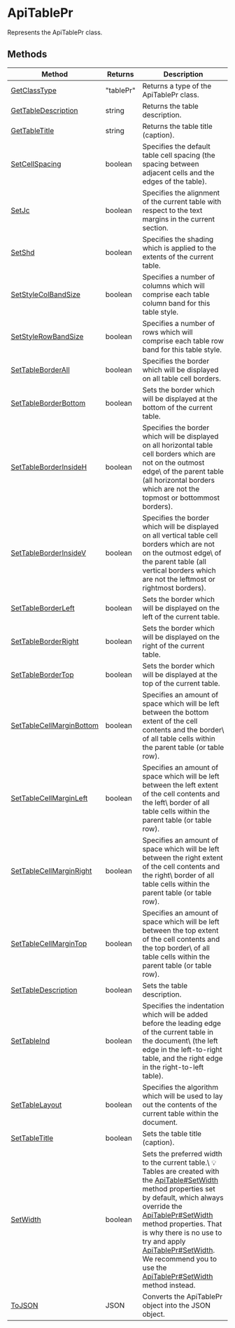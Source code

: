 # ApiTablePr

Represents the ApiTablePr class.


## Methods

| Method | Returns | Description |
| ------ | ------- | ----------- |
| [GetClassType](./Methods/GetClassType.md) | "tablePr" | Returns a type of the ApiTablePr class. |
| [GetTableDescription](./Methods/GetTableDescription.md) | string | Returns the table description. |
| [GetTableTitle](./Methods/GetTableTitle.md) | string | Returns the table title (caption). |
| [SetCellSpacing](./Methods/SetCellSpacing.md) | boolean | Specifies the default table cell spacing (the spacing between adjacent cells and the edges of the table). |
| [SetJc](./Methods/SetJc.md) | boolean | Specifies the alignment of the current table with respect to the text margins in the current section. |
| [SetShd](./Methods/SetShd.md) | boolean | Specifies the shading which is applied to the extents of the current table. |
| [SetStyleColBandSize](./Methods/SetStyleColBandSize.md) | boolean | Specifies a number of columns which will comprise each table column band for this table style. |
| [SetStyleRowBandSize](./Methods/SetStyleRowBandSize.md) | boolean | Specifies a number of rows which will comprise each table row band for this table style. |
| [SetTableBorderAll](./Methods/SetTableBorderAll.md) | boolean | Specifies the border which will be displayed on all table cell borders. |
| [SetTableBorderBottom](./Methods/SetTableBorderBottom.md) | boolean | Sets the border which will be displayed at the bottom of the current table. |
| [SetTableBorderInsideH](./Methods/SetTableBorderInsideH.md) | boolean | Specifies the border which will be displayed on all horizontal table cell borders which are not on the outmost edge\ of the parent table (all horizontal borders which are not the topmost or bottommost borders). |
| [SetTableBorderInsideV](./Methods/SetTableBorderInsideV.md) | boolean | Specifies the border which will be displayed on all vertical table cell borders which are not on the outmost edge\ of the parent table (all vertical borders which are not the leftmost or rightmost borders). |
| [SetTableBorderLeft](./Methods/SetTableBorderLeft.md) | boolean | Sets the border which will be displayed on the left of the current table. |
| [SetTableBorderRight](./Methods/SetTableBorderRight.md) | boolean | Sets the border which will be displayed on the right of the current table. |
| [SetTableBorderTop](./Methods/SetTableBorderTop.md) | boolean | Sets the border which will be displayed at the top of the current table. |
| [SetTableCellMarginBottom](./Methods/SetTableCellMarginBottom.md) | boolean | Specifies an amount of space which will be left between the bottom extent of the cell contents and the border\ of all table cells within the parent table (or table row). |
| [SetTableCellMarginLeft](./Methods/SetTableCellMarginLeft.md) | boolean | Specifies an amount of space which will be left between the left extent of the cell contents and the left\ border of all table cells within the parent table (or table row). |
| [SetTableCellMarginRight](./Methods/SetTableCellMarginRight.md) | boolean | Specifies an amount of space which will be left between the right extent of the cell contents and the right\ border of all table cells within the parent table (or table row). |
| [SetTableCellMarginTop](./Methods/SetTableCellMarginTop.md) | boolean | Specifies an amount of space which will be left between the top extent of the cell contents and the top border\ of all table cells within the parent table (or table row). |
| [SetTableDescription](./Methods/SetTableDescription.md) | boolean | Sets the table description. |
| [SetTableInd](./Methods/SetTableInd.md) | boolean | Specifies the indentation which will be added before the leading edge of the current table in the document\ (the left edge in the left-to-right table, and the right edge in the right-to-left table). |
| [SetTableLayout](./Methods/SetTableLayout.md) | boolean | Specifies the algorithm which will be used to lay out the contents of the current table within the document. |
| [SetTableTitle](./Methods/SetTableTitle.md) | boolean | Sets the table title (caption). |
| [SetWidth](./Methods/SetWidth.md) | boolean | Sets the preferred width to the current table.\ 💡 Tables are created with the [ApiTable#SetWidth](../ApiTable/Methods/SetWidth.md) method properties set by default, which always override the [ApiTablePr#SetWidth](../ApiTablePr/Methods/SetWidth.md) method properties. That is why there is no use to try and apply [ApiTablePr#SetWidth](../ApiTablePr/Methods/SetWidth.md). We recommend you to use the  [ApiTablePr#SetWidth](../ApiTablePr/Methods/SetWidth.md) method instead. |
| [ToJSON](./Methods/ToJSON.md) | JSON | Converts the ApiTablePr object into the JSON object. |
